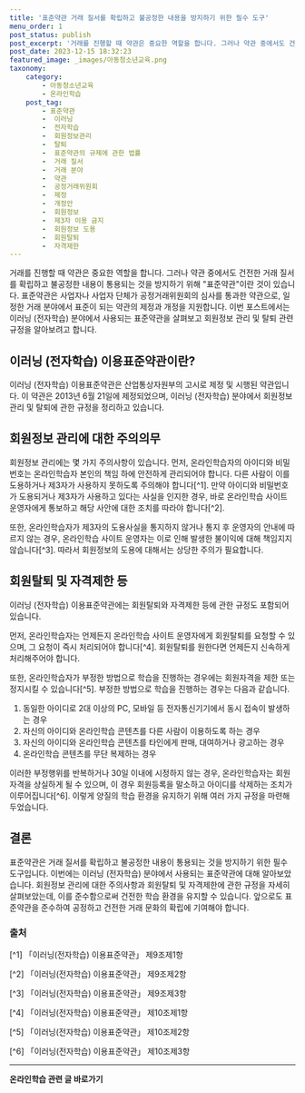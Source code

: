 ```yaml
---
title: '표준약관 거래 질서를 확립하고 불공정한 내용을 방지하기 위한 필수 도구'
menu_order: 1
post_status: publish
post_excerpt: '거래를 진행할 때 약관은 중요한 역할을 합니다. 그러나 약관 중에서도 건전한 거래 질서를 확립하고 불공정한 내용이 통용되는 것을 방지하기 위해  표준약관 이란 것이 있습니다. 표준약관은 사업자나 사업자 단체가 공정거래위원회의 심사를 통과한 약관으로, 일정한 거래 분야에서 표준이 되는 약관의 제정과 개정을 지원합니다. 이번 포스트에서는 이러닝  전자학습  분야에서 사용되는 표준약관을 살펴보고 회원정보 관리 및 탈퇴 관련 규정을 알아보려고 합니다.'
post_date: 2023-12-15 18:32:23
featured_image: _images/아동청소년교육.png
taxonomy:
    category:
        - 아동청소년교육
        - 온라인학습
    post_tag:
        - 표준약관
        -  이러닝
        -  전자학습
        -  회원정보관리
        -  탈퇴
        -  표준약관의 규제에 관한 법률
        -  거래 질서
        -  거래 분야
        -  약관
        -  공정거래위원회
        -  제정
        -  개정안
        -  회원정보
        -  제3자 이용 금지
        -  회원정보 도용
        -  회원탈퇴
        -  자격제한
---
```



거래를 진행할 때 약관은 중요한 역할을 합니다. 그러나 약관 중에서도 건전한 거래 질서를 확립하고 불공정한 내용이 통용되는 것을 방지하기 위해 "표준약관"이란 것이 있습니다. 표준약관은 사업자나 사업자 단체가 공정거래위원회의 심사를 통과한 약관으로, 일정한 거래 분야에서 표준이 되는 약관의 제정과 개정을 지원합니다. 이번 포스트에서는 이러닝 (전자학습) 분야에서 사용되는 표준약관을 살펴보고 회원정보 관리 및 탈퇴 관련 규정을 알아보려고 합니다.

## 이러닝 (전자학습) 이용표준약관이란?

이러닝 (전자학습) 이용표준약관은 산업통상자원부의 고시로 제정 및 시행된 약관입니다. 이 약관은 2013년 6월 21일에 제정되었으며, 이러닝 (전자학습) 분야에서 회원정보 관리 및 탈퇴에 관한 규정을 정리하고 있습니다.

## 회원정보 관리에 대한 주의의무

회원정보 관리에는 몇 가지 주의사항이 있습니다. 먼저, 온라인학습자의 아이디와 비밀번호는 온라인학습자 본인의 책임 하에 안전하게 관리되어야 합니다. 다른 사람이 이를 도용하거나 제3자가 사용하지 못하도록 주의해야 합니다[^1]. 만약 아이디와 비밀번호가 도용되거나 제3자가 사용하고 있다는 사실을 인지한 경우, 바로 온라인학습 사이트 운영자에게 통보하고 해당 사안에 대한 조치를 따라야 합니다[^2].

또한, 온라인학습자가 제3자의 도용사실을 통지하지 않거나 통지 후 운영자의 안내에 따르지 않는 경우, 온라인학습 사이트 운영자는 이로 인해 발생한 불이익에 대해 책임지지 않습니다[^3]. 따라서 회원정보의 도용에 대해서는 상당한 주의가 필요합니다.

## 회원탈퇴 및 자격제한 등

이러닝 (전자학습) 이용표준약관에는 회원탈퇴와 자격제한 등에 관한 규정도 포함되어 있습니다.

먼저, 온라인학습자는 언제든지 온라인학습 사이트 운영자에게 회원탈퇴를 요청할 수 있으며, 그 요청이 즉시 처리되어야 합니다[^4]. 회원탈퇴를 원한다면 언제든지 신속하게 처리해주어야 합니다.

또한, 온라인학습자가 부정한 방법으로 학습을 진행하는 경우에는 회원자격을 제한 또는 정지시킬 수 있습니다[^5]. 부정한 방법으로 학습을 진행하는 경우는 다음과 같습니다.

1. 동일한 아이디로 2대 이상의 PC, 모바일 등 전자통신기기에서 동시 접속이 발생하는 경우
2. 자신의 아이디와 온라인학습 콘텐츠를 다른 사람이 이용하도록 하는 경우
3. 자신의 아이디와 온라인학습 콘텐츠를 타인에게 판매, 대여하거나 광고하는 경우
4. 온라인학습 콘텐츠를 무단 복제하는 경우

이러한 부정행위를 반복하거나 30일 이내에 시정하지 않는 경우, 온라인학습자는 회원자격을 상실하게 될 수 있으며, 이 경우 회원등록을 말소하고 아이디를 삭제하는 조치가 이루어집니다[^6]. 이렇게 양질의 학습 환경을 유지하기 위해 여러 가지 규정을 마련해 두었습니다.

## 결론

표준약관은 거래 질서를 확립하고 불공정한 내용이 통용되는 것을 방지하기 위한 필수 도구입니다. 이번에는 이러닝 (전자학습) 분야에서 사용되는 표준약관에 대해 알아보았습니다. 회원정보 관리에 대한 주의사항과 회원탈퇴 및 자격제한에 관한 규정을 자세히 살펴보았는데, 이를 준수함으로써 건전한 학습 환경을 유지할 수 있습니다. 앞으로도 표준약관을 준수하여 공정하고 건전한 거래 문화의 확립에 기여해야 합니다.

### 출처

[^1] 「이러닝(전자학습) 이용표준약관」 제9조제1항

[^2] 「이러닝(전자학습) 이용표준약관」 제9조제2항

[^3] 「이러닝(전자학습) 이용표준약관」 제9조제3항

[^4] 「이러닝(전자학습) 이용표준약관」 제10조제1항

[^5] 「이러닝(전자학습) 이용표준약관」 제10조제2항

[^6] 「이러닝(전자학습) 이용표준약관」 제10조제3항
<!-- wp:separator -->
<hr class="wp-block-separator has-alpha-channel-opacity"/>
<!-- /wp:separator -->

<!-- wp:group {"backgroundColor":"base","layout":{"type":"constrained"}} -->
<div class="wp-block-group has-base-background-color has-background"><!-- wp:paragraph {"align":"center","fontSize":"medium"} -->
<p class="has-text-align-center has-large-font-size"><strong>온라인학습 관련 글 바로가기</strong></p>
<!-- /wp:paragraph -->


<!-- wp:latest-posts
{"categories":[{"id":34417,"count":19,"description":"","link":"https://uknowlaw.com/category/%ec%98%a8%eb%9d%bc%ec%9d%b8%ed%95%99%ec%8a%b5/","name":"온라인학습","slug":"온라인학습","taxonomy":"category","parent":0,"meta":[],"_links":{"self":[{"href":"https://uknowlaw.com/wp-json/wp/v2/categories/34417"}],"collection":[{"href":"https://uknowlaw.com/wp-json/wp/v2/categories"}],"about":[{"href":"https://uknowlaw.com/wp-json/wp/v2/taxonomies/category"}],"wp:post_type":[{"href":"https://uknowlaw.com/wp-json/wp/v2/posts?categories=34417"}],"curies":[{"name":"wp","href":"https://api.w.org/{rel}","templated":true}]}}],"postsToShow":100,"excerptLength":28,"postLayout":"grid","columns":2,"featuredImageAlign":"left","featuredImageSizeSlug":"large","fontSize":"small"} /--></div>
<!-- /wp:group -->